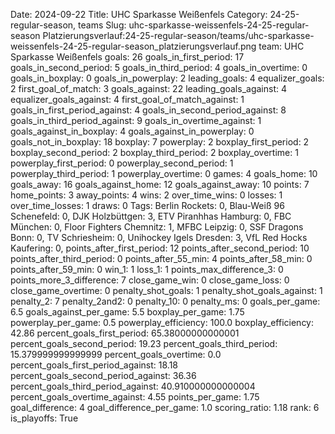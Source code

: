 Date: 2024-09-22
Title: UHC Sparkasse Weißenfels
Category: 24-25-regular-season, teams
Slug: uhc-sparkasse-weissenfels-24-25-regular-season
Platzierungsverlauf:24-25-regular-season/teams/uhc-sparkasse-weissenfels-24-25-regular-season_platzierungsverlauf.png
team: UHC Sparkasse Weißenfels
goals: 26
goals_in_first_period: 17
goals_in_second_period: 5
goals_in_third_period: 4
goals_in_overtime: 0
goals_in_boxplay: 0
goals_in_powerplay: 2
leading_goals: 4
equalizer_goals: 2
first_goal_of_match: 3
goals_against: 22
leading_goals_against: 4
equalizer_goals_against: 4
first_goal_of_match_against: 1
goals_in_first_period_against: 4
goals_in_second_period_against: 8
goals_in_third_period_against: 9
goals_in_overtime_against: 1
goals_against_in_boxplay: 4
goals_against_in_powerplay: 0
goals_not_in_boxplay: 18
boxplay: 7
powerplay: 2
boxplay_first_period: 2
boxplay_second_period: 2
boxplay_third_period: 2
boxplay_overtime: 1
powerplay_first_period: 0
powerplay_second_period: 1
powerplay_third_period: 1
powerplay_overtime: 0
games: 4
goals_home: 10
goals_away: 16
goals_against_home: 12
goals_against_away: 10
points: 7
home_points: 3
away_points: 4
wins: 2
over_time_wins: 0
losses: 1
over_time_losses: 1
draws: 0
Tags:  Berlin Rockets: 0,  Blau-Weiß 96 Schenefeld: 0,  DJK Holzbüttgen: 3,  ETV Piranhhas Hamburg: 0,  FBC München: 0,  Floor Fighters Chemnitz: 1,  MFBC Leipzig: 0,  SSF Dragons Bonn: 0,  TV Schriesheim: 0,  Unihockey Igels Dresden: 3,  VfL Red Hocks Kaufering: 0,
points_after_first_period: 12
points_after_second_period: 10
points_after_third_period: 0
points_after_55_min: 4
points_after_58_min: 0
points_after_59_min: 0
win_1: 1
loss_1: 1
points_max_difference_3: 0
points_more_3_difference: 7
close_game_win: 0
close_game_loss: 0
close_game_overtime: 0
penalty_shot_goals: 1
penalty_shot_goals_against: 1
penalty_2: 7
penalty_2and2: 0
penalty_10: 0
penalty_ms: 0
goals_per_game: 6.5
goals_against_per_game: 5.5
boxplay_per_game: 1.75
powerplay_per_game: 0.5
powerplay_efficiency: 100.0
boxplay_efficiency: 42.86
percent_goals_first_period: 65.38000000000001
percent_goals_second_period: 19.23
percent_goals_third_period: 15.379999999999999
percent_goals_overtime: 0.0
percent_goals_first_period_against: 18.18
percent_goals_second_period_against: 36.36
percent_goals_third_period_against: 40.910000000000004
percent_goals_overtime_against: 4.55
points_per_game: 1.75
goal_difference: 4
goal_difference_per_game: 1.0
scoring_ratio: 1.18
rank: 6
is_playoffs: True

